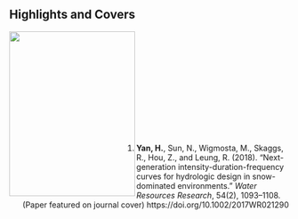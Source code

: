 ## Highlights and Covers

<img src="https://image.ibb.co/bwqUad/wrr.png" width="225.55" height="295.75" align="left" border="0" style="border-style: none;">
<br /> <br /> <br /> <br /> <br /> <br /> <br /> <br /> <br /> <br /> <br /> 

<ol reversed>
  <li><strong>Yan, H.</strong>, Sun, N., Wigmosta, M., Skaggs, R., Hou, Z., and Leung, R. (2018). “Next-generation intensity-duration-frequency curves for hydrologic design in snow-dominated environments.” <em>Water Resources Research</em>, 54(2), 1093–1108. (Paper featured on journal cover) https://doi.org/10.1002/2017WR021290</li>






</ol>

